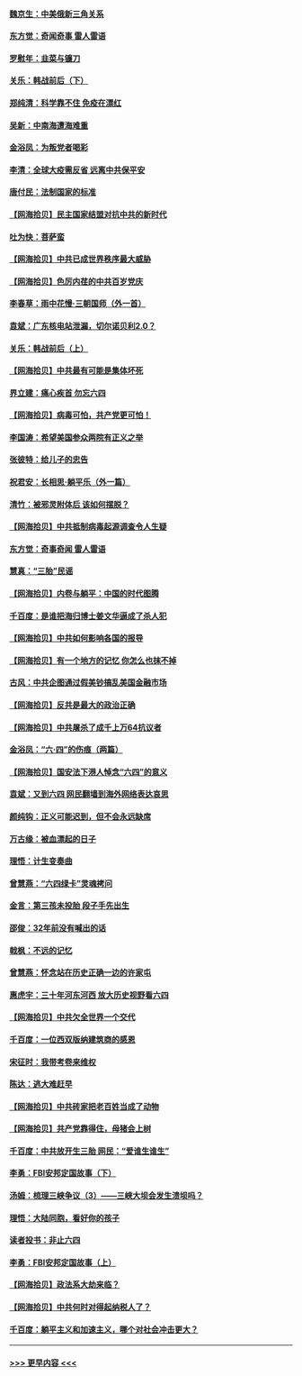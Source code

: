 #### [魏京生：中美俄新三角关系](../pages/nsc993/n13035986.md?t=06211302) 
#### [东方觉：奇闻奇事 雷人雷语](../pages/nsc993/n13035878.md?t=06211302) 
#### [罗慰年：韭菜与镰刀](../pages/nsc993/n13034374.md?t=06211302) 
#### [关乐：韩战前后（下）](../pages/nsc993/n13034113.md?t=06211302) 
#### [郑纯清：科学靠不住 免疫在漂红](../pages/nsc993/n13034093.md?t=06211302) 
#### [吴新：中南海遭海难重](../pages/nsc993/n13034084.md?t=06211302) 
#### [金浴凤：为叛党者喝彩](../pages/nsc993/n13034058.md?t=06211302) 
#### [李清：全球大疫需反省 远离中共保平安](../pages/nsc993/n13033784.md?t=06211302) 
#### [唐付民：法制国家的标准](../pages/nsc993/n13032944.md?t=06211302) 
#### [【网海拾贝】民主国家结盟对抗中共的新时代](../pages/nsc993/n13031717.md?t=06211302) 
#### [吐为快：菩萨蛮](../pages/nsc993/n13030033.md?t=06211302) 
#### [【网海拾贝】中共已成世界秩序最大威胁](../pages/nsc993/n13028138.md?t=06211302) 
#### [【网海拾贝】色厉内荏的中共百岁党庆](../pages/nsc993/n13025582.md?t=06211302) 
#### [李春草：雨中花慢‧三朝国师（外一首）](../pages/nsc993/n13025567.md?t=06211302) 
#### [袁斌：广东核电站泄漏，切尔诺贝利2.0？](../pages/nsc993/n13025475.md?t=06211302) 
#### [关乐：韩战前后（上）](../pages/nsc993/n13025387.md?t=06211302) 
#### [【网海拾贝】中共最有可能是集体坏死](../pages/nsc993/n13023101.md?t=06211302) 
#### [界立建：痛心疾首 勿忘六四](../pages/nsc993/n13022339.md?t=06211302) 
#### [【网海拾贝】病毒可怕，共产党更可怕！](../pages/nsc993/n13020728.md?t=06211302) 
#### [李国涛：希望美国参众两院有正义之举](../pages/nsc993/n13020674.md?t=06211302) 
#### [张彼特：给儿子的忠告](../pages/nsc993/n13018934.md?t=06211302) 
#### [祝君安：长相思‧躺平乐（外一篇）](../pages/nsc993/n13018923.md?t=06211302) 
#### [清竹：被邪灵附体后 该如何摆脱？](../pages/nsc993/n13018877.md?t=06211302) 
#### [【网海拾贝】中共抵制病毒起源调查令人生疑](../pages/nsc993/n13017785.md?t=06211302) 
#### [东方觉：奇事奇闻 雷人雷语](../pages/nsc993/n13017577.md?t=06211302) 
#### [慧真：“三胎”民谣](../pages/nsc993/n13017394.md?t=06211302) 
#### [【网海拾贝】内卷与躺平：中国的时代图腾](../pages/nsc993/n13016128.md?t=06211302) 
#### [千百度：是谁把海归博士姜文华逼成了杀人犯](../pages/nsc993/n13015218.md?t=06211302) 
#### [【网海拾贝】中共如何影响各国的报导](../pages/nsc993/n13012599.md?t=06211302) 
#### [【网海拾贝】有一个地方的记忆 你怎么也抹不掉](../pages/nsc993/n13009802.md?t=06211302) 
#### [古风：中共企图通过假美钞搞乱美国金融市场](../pages/nsc993/n13009626.md?t=06211302) 
#### [【网海拾贝】反共是最大的政治正确](../pages/nsc993/n13007051.md?t=06211302) 
#### [【网海拾贝】中共屠杀了成千上万64抗议者](../pages/nsc993/n13002713.md?t=06211302) 
#### [金浴凤：“六·四”的伤痕（两篇）](../pages/nsc993/n13001719.md?t=06211302) 
#### [【网海拾贝】国安法下港人悼念“六四”的意义](../pages/nsc993/n13001039.md?t=06211302) 
#### [袁斌：又到六四 网民翻墙到海外网络表达哀思](../pages/nsc993/n13000995.md?t=06211302) 
#### [颜纯钩：正义可能迟到，但不会永远缺席](../pages/nsc993/n13000920.md?t=06211302) 
#### [万古缘：被血漂起的日子](../pages/nsc993/n13000914.md?t=06211302) 
#### [理悟：计生变奏曲](../pages/nsc993/n13000414.md?t=06211302) 
#### [曾慧燕：“六四绿卡”灵魂拷问](../pages/nsc993/n13000277.md?t=06211302) 
#### [金言：第三孩未投胎 段子手先出生](../pages/nsc993/n13000215.md?t=06211302) 
#### [邵俊：32年前没有喊出的话](../pages/nsc993/n13000181.md?t=06211302) 
#### [戟枫：不远的记忆](../pages/nsc993/n13000121.md?t=06211302) 
#### [曾慧燕：怀念站在历史正确一边的许家屯](../pages/nsc993/n13000073.md?t=06211302) 
#### [惠虎宇：三十年河东河西 放大历史视野看六四](../pages/nsc993/n13000018.md?t=06211302) 
#### [【网海拾贝】中共欠全世界一个交代](../pages/nsc993/n12998706.md?t=06211302) 
#### [千百度：一位西双版纳建筑商的感恩](../pages/nsc993/n12998487.md?t=06211302) 
#### [宋征时：我带考卷来维权](../pages/nsc993/n12994088.md?t=06211302) 
#### [陈达：逃大难赶早](../pages/nsc993/n12993569.md?t=06211302) 
#### [【网海拾贝】中共砖家把老百姓当成了动物](../pages/nsc993/n12993483.md?t=06211302) 
#### [【网海拾贝】共产党靠得住，母猪会上树](../pages/nsc993/n12990730.md?t=06211302) 
#### [千百度：中共放开生三胎 网民：“爱谁生谁生”](../pages/nsc993/n12990644.md?t=06211302) 
#### [李勇：FBI安邦定国故事（下）](../pages/nsc993/n12987854.md?t=06211302) 
#### [汤姆：梳理三峡争议（3）——三峡大坝会发生溃坝吗？](../pages/nsc993/n12989806.md?t=06211302) 
#### [理悟：大陆同胞，看好你的孩子](../pages/nsc993/n12989778.md?t=06211302) 
#### [读者投书：非止六四](../pages/nsc993/n12989673.md?t=06211302) 
#### [李勇：FBI安邦定国故事（上）](../pages/nsc993/n12987749.md?t=06211302) 
#### [【网海拾贝】政法系大劫来临？](../pages/nsc993/n12987596.md?t=06211302) 
#### [【网海拾贝】中共何时对得起纳税人了？](../pages/nsc993/n12985578.md?t=06211302) 
#### [千百度：躺平主义和加速主义，哪个对社会冲击更大？](../pages/nsc993/n12985512.md?t=06211302) 

----
#### [ >>> 更早内容 <<< ](../indexes/nsc993-earlier.md)
